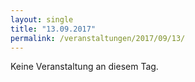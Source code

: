 ```yaml
---
layout: single
title: "13.09.2017"
permalink: /veranstaltungen/2017/09/13/
---
```


Keine Veranstaltung an diesem Tag.
